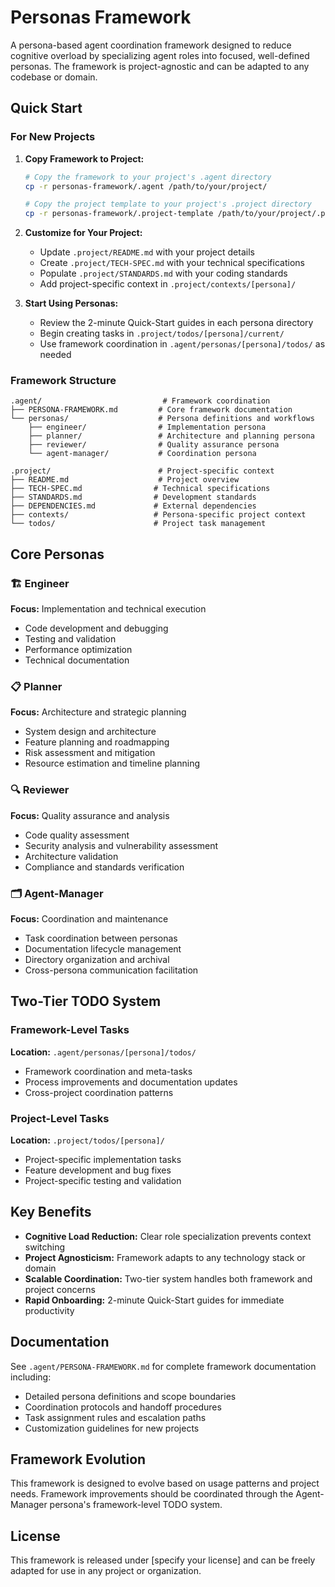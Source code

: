 # Personas Framework

A persona-based agent coordination framework designed to reduce cognitive overload by specializing agent roles into focused, well-defined personas. The framework is project-agnostic and can be adapted to any codebase or domain.

## Quick Start

### For New Projects

1. **Copy Framework to Project:**

   ```bash
   # Copy the framework to your project's .agent directory
   cp -r personas-framework/.agent /path/to/your/project/
   
   # Copy the project template to your project's .project directory  
   cp -r personas-framework/.project-template /path/to/your/project/.project
   ```

2. **Customize for Your Project:**
   - Update `.project/README.md` with your project details
   - Create `.project/TECH-SPEC.md` with your technical specifications
   - Populate `.project/STANDARDS.md` with your coding standards
   - Add project-specific context in `.project/contexts/[persona]/`

3. **Start Using Personas:**
   - Review the 2-minute Quick-Start guides in each persona directory
   - Begin creating tasks in `.project/todos/[persona]/current/`
   - Use framework coordination in `.agent/personas/[persona]/todos/` as needed

### Framework Structure

```text
.agent/                           # Framework coordination
├── PERSONA-FRAMEWORK.md         # Core framework documentation
└── personas/                    # Persona definitions and workflows
    ├── engineer/                # Implementation persona
    ├── planner/                 # Architecture and planning persona
    ├── reviewer/                # Quality assurance persona
    └── agent-manager/           # Coordination persona

.project/                        # Project-specific context
├── README.md                    # Project overview
├── TECH-SPEC.md                # Technical specifications
├── STANDARDS.md                # Development standards
├── DEPENDENCIES.md             # External dependencies
├── contexts/                   # Persona-specific project context
└── todos/                      # Project task management
```

## Core Personas

### 🏗️ Engineer

**Focus:** Implementation and technical execution

- Code development and debugging
- Testing and validation
- Performance optimization
- Technical documentation

### 📋 Planner

**Focus:** Architecture and strategic planning

- System design and architecture
- Feature planning and roadmapping
- Risk assessment and mitigation
- Resource estimation and timeline planning

### 🔍 Reviewer

**Focus:** Quality assurance and analysis

- Code quality assessment
- Security analysis and vulnerability assessment
- Architecture validation
- Compliance and standards verification

### 🗂️ Agent-Manager

**Focus:** Coordination and maintenance

- Task coordination between personas
- Documentation lifecycle management
- Directory organization and archival
- Cross-persona communication facilitation

## Two-Tier TODO System

### Framework-Level Tasks

**Location:** `.agent/personas/[persona]/todos/`

- Framework coordination and meta-tasks
- Process improvements and documentation updates
- Cross-project coordination patterns

### Project-Level Tasks

**Location:** `.project/todos/[persona]/`

- Project-specific implementation tasks
- Feature development and bug fixes
- Project-specific testing and validation

## Key Benefits

- **Cognitive Load Reduction:** Clear role specialization prevents context switching
- **Project Agnosticism:** Framework adapts to any technology stack or domain
- **Scalable Coordination:** Two-tier system handles both framework and project concerns
- **Rapid Onboarding:** 2-minute Quick-Start guides for immediate productivity

## Documentation

See `.agent/PERSONA-FRAMEWORK.md` for complete framework documentation including:

- Detailed persona definitions and scope boundaries
- Coordination protocols and handoff procedures
- Task assignment rules and escalation paths
- Customization guidelines for new projects

## Framework Evolution

This framework is designed to evolve based on usage patterns and project needs. Framework improvements should be coordinated through the Agent-Manager persona's framework-level TODO system.

## License

This framework is released under [specify your license] and can be freely adapted for use in any project or organization.
